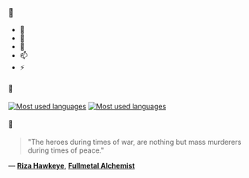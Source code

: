 ### 👋

- 🔭
- 🌱
- 💬
- 📫
- ⚡

#### 🧏

[![Most used languages](https://github-readme-stats-aynah.vercel.app/api/top-langs/?username=aynh&theme=solarized-dark&langs_count=6&layout=compact&hide_title=true)](https://github.com/anuraghazra/github-readme-stats#gh-dark-mode-only)
[![Most used languages](https://github-readme-stats-aynah.vercel.app/api/top-langs/?username=aynh&theme=solarized-light&langs_count=6&layout=compact&hide_title=true)](https://github.com/anuraghazra/github-readme-stats#gh-light-mode-only)

#### 💬

> "The heroes during times of war, are nothing but mass murderers during times of peace."

&mdash; [**Riza Hawkeye**](https://myanimelist.net/character.php?q=Riza%20Hawkeye&cat=character), [**Fullmetal Alchemist**](https://myanimelist.net/search/all?q=Fullmetal%20Alchemist&cat=all)
